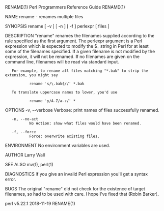 RENAME(1)                                                Perl Programmers Reference Guide                                                RENAME(1)

NAME
       rename - renames multiple files

SYNOPSIS
       rename [ -v ] [ -n ] [ -f ] perlexpr [ files ]

DESCRIPTION
       "rename" renames the filenames supplied according to the rule specified as the first argument.  The perlexpr argument is a Perl expression
       which is expected to modify the $_ string in Perl for at least some of the filenames specified.  If a given filename is not modified by the
       expression, it will not be renamed.  If no filenames are given on the command line, filenames will be read via standard input.

       For example, to rename all files matching "*.bak" to strip the extension, you might say

               rename 's/\.bak$//' *.bak

       To translate uppercase names to lower, you'd use

               rename 'y/A-Z/a-z/' *

OPTIONS
       -v, --verbose
               Verbose: print names of files successfully renamed.

       -n, --no-act
               No Action: show what files would have been renamed.

       -f, --force
               Force: overwrite existing files.

ENVIRONMENT
       No environment variables are used.

AUTHOR
       Larry Wall

SEE ALSO
       mv(1), perl(1)

DIAGNOSTICS
       If you give an invalid Perl expression you'll get a syntax error.

BUGS
       The original "rename" did not check for the existence of target filenames, so had to be used with care.  I hope I've fixed that (Robin
       Barker).

perl v5.22.1                                                        2018-11-19                                                           RENAME(1)
